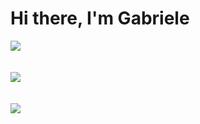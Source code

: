 # Hi there, I'm Gabriele

![](https://github-readme-stats.vercel.app/api?username=gabrielemigliorinii&theme=dark&hide_border=false&include_all_commits=true&count_private=true)
<br><br><br>
![](https://github-readme-streak-stats.herokuapp.com/?user=gabrielemigliorinii&theme=dark&hide_border=false)
<br/><br><br>
![](https://github-readme-stats.vercel.app/api/top-langs/?username=gabrielemigliorinii&theme=dark&hide_border=false&include_all_commits=true&count_private=true&layout=compact)
